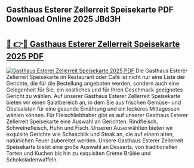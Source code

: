 ## Gasthaus Esterer Zellerreit Speisekarte PDF Download Online 2025 JBd3H

# <h2><a href="http://gc8rmg1.nevu.top/?p=Gasthaus+Esterer+Zellerreit+Speisekarte">🔗 👉🔴 Gasthaus Esterer Zellerreit Speisekarte 2025 PDF</a></h2>

[![Gasthaus Esterer Zellerreit Speisekarte 2025 PDF](https://i.imgur.com/dBaPXMq.png)](http://gc8rmg1.nevu.top/?p=Gasthaus+Esterer+Zellerreit+Speisekarte)
Die Gasthaus Esterer Zellerreit Speisekarte im Restaurant oder Café ist nicht nur eine Liste der Gerichte, die für die Bestellung angeboten werden, sondern auch eine Gelegenheit für Sie, ein köstliches und für Ihren Geschmack geeignetes Gericht zu wählen. Auf unserer Gasthaus Esterer Zellerreit Speisekarte bieten wir einen Salatbereich an, in dem Sie aus frischen Gemüse- und Obstsalaten für eine gesunde Ernährung und ein leckeres Mittagessen wählen können. Für Fleischliebhaber gibt es auf unserer Gasthaus Esterer Zellerreit Speisekarte eine Auswahl an Gerichten: Rindfleisch, Schweinefleisch, Huhn und Fisch. Unseren Auserwählten bieten wir exquisite Gerichte wie Schaschlik und Steak an, die auf einem alten, natürlichen Feuer zubereitet werden. Unsere Gasthaus Esterer Zellerreit Speisekarte bietet eine große Auswahl an Desserts, von traditionellen Torten und Kuchen bis hin zu exquisiten Crème Brûlée und Schokoladenwaffeln.
